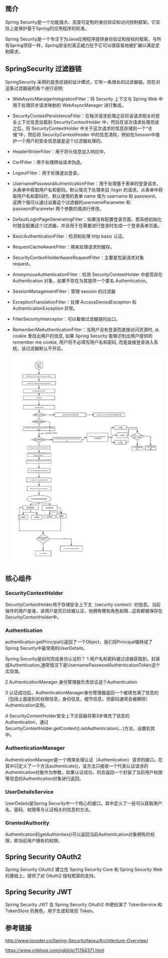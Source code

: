 ## 简介
Spring Security是一个功能强大、高度可定制的身份验证和访问控制框架。它实际上是保护基于Spring的应用程序的标准。

Spring Security是一个专注于为Java应用程序提供身份验证和授权的框架。与所有Spring项目一样，Spring安全的真正威力在于它可以很容易地被扩展以满足定制需求。


## SpringSecurity 过滤器链
SpringSecurity 采用的是责任链的设计模式，它有一条很长的过滤器链。现在对这条过滤器链的各个进行说明:

- WebAsyncManagerIntegrationFilter：将 Security 上下文与 Spring Web 中用于处理异步请求映射的 WebAsyncManager 进行集成。

- SecurityContextPersistenceFilter：在每次请求处理之前将该请求相关的安全上下文信息加载到 SecurityContextHolder 中，然后在该次请求处理完成之后，将 SecurityContextHolder 中关于这次请求的信息存储到一个“仓储”中，然后将 SecurityContextHolder 中的信息清除，例如在Session中维护一个用户的安全信息就是这个过滤器处理的。

- HeaderWriterFilter：用于将头信息加入响应中。

- CsrfFilter：用于处理跨站请求伪造。

- LogoutFilter：用于处理退出登录。

- UsernamePasswordAuthenticationFilter：用于处理基于表单的登录请求，从表单中获取用户名和密码。默认情况下处理来自 /login 的请求。从表单中获取用户名和密码时，默认使用的表单 name 值为 username 和 password，这两个值可以通过设置这个过滤器的usernameParameter 和 passwordParameter 两个参数的值进行修改。

- DefaultLoginPageGeneratingFilter：如果没有配置登录页面，那系统初始化时就会配置这个过滤器，并且用于在需要进行登录时生成一个登录表单页面。

- BasicAuthenticationFilter：检测和处理 http basic 认证。

- RequestCacheAwareFilter：用来处理请求的缓存。

- SecurityContextHolderAwareRequestFilter：主要是包装请求对象request。

- AnonymousAuthenticationFilter：检测 SecurityContextHolder 中是否存在 Authentication 对象，如果不存在为其提供一个匿名 Authentication。

- SessionManagementFilter：管理 session 的过滤器

- ExceptionTranslationFilter：处理 AccessDeniedException 和 AuthenticationException 异常。

- FilterSecurityInterceptor：可以看做过滤器链的出口。

- RememberMeAuthenticationFilter：当用户没有登录而直接访问资源时, 从 cookie 里找出用户的信息, 如果 Spring Security 能够识别出用户提供的remember me cookie, 用户将不必填写用户名和密码, 而是直接登录进入系统，该过滤器默认不开启。

  ![spring-security](
  ./spring-security.png)

## 核心组件
### SecurityContextHolder
SecurityContextHolder用于存储安全上下文（security context）的信息。当前操作的用户是谁，该用户是否已经被认证，他拥有哪些角色权限…这些都被保存在SecurityContextHolder中。

### Authentication

authentication.getPrincipal()返回了一个Object，我们将Principal强转成了Spring Security中最常用的UserDetails。

Spring Security是如何完成身份认证的？
1 用户名和密码被过滤器获取到，封装成Authentication,通常情况下是UsernamePasswordAuthenticationToken这个实现类。

2 AuthenticationManager 身份管理器负责验证这个Authentication

3 认证成功后，AuthenticationManager身份管理器返回一个被填充满了信息的（包括上面提到的权限信息，身份信息，细节信息，但密码通常会被移除）Authentication实例。

4 SecurityContextHolder安全上下文容器将第3步填充了信息的Authentication，通过SecurityContextHolder.getContext().setAuthentication(…)方法，设置到其中。

### AuthenticationManager
AuthenticationManager是一个用来处理认证（Authentication）请求的接口。在其中只定义了一个方法authenticate()，该方法只接收一个代表认证请求的Authentication对象作为参数，如果认证成功，则会返回一个封装了当前用户权限等信息的Authentication对象进行返回。

### UserDetailsService
UserDetails是Spring Security中一个核心的接口。其中定义了一些可以获取用户名、密码、权限等与认证相关的信息的方法。

### GrantedAuthority
Authentication的getAuthorities()可以返回当前Authentication对象拥有的权限，即当前用户拥有的权限。
## Spring Security OAuth2
Spring Security OAuth2 建立在 Spring Security Core 和 Spring Security Web 的基础上，提供了对 OAuth2 授权框架的支持。

## Spring Security JWT

Spring Security JWT 在 Spring Security OAuth2 中便扮演了 TokenService 和 TokenStore 的角色，用于生成和效验 Token。


## 参考链接

http://www.iocoder.cn/Spring-Security/laoxu/Architecture-Overview/

https://www.cnblogs.com/rgbit/p/11784371.html



